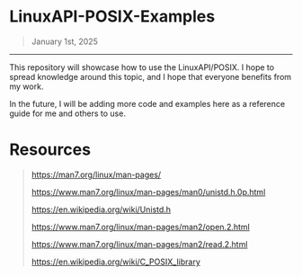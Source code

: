 # LinuxAPI-POSIX-Examples
> January 1st, 2025
---

This repository will showcase how to use the LinuxAPI/POSIX. I hope to spread knowledge around this topic, and I hope that everyone benefits from my work.

In the future, I will be adding more code and examples here as a reference guide for me and others to use. 

# Resources
> https://man7.org/linux/man-pages/
>
> https://www.man7.org/linux/man-pages/man0/unistd.h.0p.html
>
> https://en.wikipedia.org/wiki/Unistd.h
>
> https://www.man7.org/linux/man-pages/man2/open.2.html
>
> https://www.man7.org/linux/man-pages/man2/read.2.html
>
> https://en.wikipedia.org/wiki/C_POSIX_library
